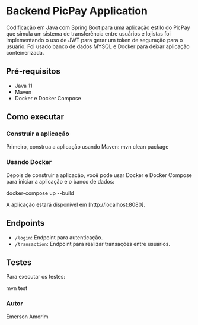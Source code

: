 # Backend PicPay Application

Codificação em Java com Spring Boot para uma aplicação estilo do PicPay que simula um sistema de transferência entre usuários e lojistas foi implementando o uso de JWT para gerar um token de seguração para o usuário. Foi usado banco de dados MYSQL e Docker para deixar aplicação conteinerizada.

## Pré-requisitos

- Java 11
- Maven
- Docker e Docker Compose

## Como executar

### Construir a aplicação

Primeiro, construa a aplicação usando Maven:
mvn clean package


### Usando Docker

Depois de construir a aplicação, você pode usar Docker e Docker Compose para iniciar a aplicação e o banco de dados:

docker-compose up --build


A aplicação estará disponível em [http://localhost:8080].

## Endpoints

- `/login`: Endpoint para autenticação.
- `/transaction`: Endpoint para realizar transações entre usuários.

## Testes

Para executar os testes:

mvn test


### Autor
Emerson Amorim